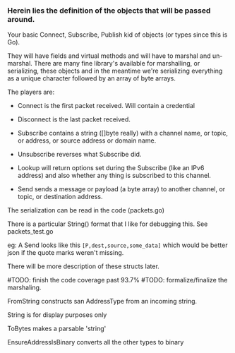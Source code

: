 ### Herein lies the definition of the objects that will be passed around.

Your basic Connect, Subscribe, Publish kid of objects (or types since this is Go).

They will have fields and virtual methods and will have to marshal and un-marshal. There are many fine library's available for marshalling, or serializing, these objects and in the meantime we're serializing everything as a unique character followed by an array of byte arrays. 

The players are:

* Connect is the first packet received. Will contain a credential

* Disconnect is the last packet received.

* Subscribe contains a string ([]byte really) with a channel name, or topic, or address, or source address or domain name. 

* Unsubscribe reverses what Subscribe did. 

* Lookup will return options set during the Subscribe (like an IPv6 address) and also whether any thing is subscribed to this channel.

* Send sends a message or payload (a byte array) to another channel, or topic, or destination address. 

The serialization can be read in the code (packets.go)

There is a particular String() format that I like for debugging this. See packets_test.go

eg: A Send looks like this `[P,dest,source,some_data]` which would be better json if the quote marks weren't missing.

There will be more description of these structs later. 

#TODO: finish the code coverage past 93.7%
#TODO: formalize/finalize the marshaling. 

FromString constructs san AddressType from an incoming string.

String is for display purposes only

ToBytes makes a parsable 'string'

EnsureAddressIsBinary converts all the other types to binary



